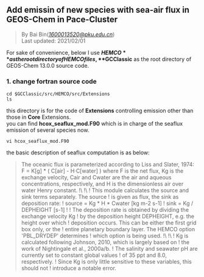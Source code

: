 ## Add emissin of new species with sea-air flux in GEOS-Chem in Pace-Cluster
> By Bai Bin(*1600013520@pku.edu.cn*)\
> Last updated: 2021/02/01

For sake of convenience, 
below I use **$HEMCO** as the root directory of HEMCO files,
**$GCClassic** as the root directory of GEOS-Chem 13.0.0 source code.
### 1. change fortran source code
```
cd $GCClassic/src/HEMCO/src/Extensions
ls
```
this directory is for the code of **Extensions** controlling emission other than those in **Core** Extensions.\
you can find **hcox_seaflux_mod.F90** which is in charge of the seaflux emission of several species now.
```
vi hcox_seaflux_mod.F90
```
the basic description of seaflux computation is as below:

> The oceanic flux is parameterized according to Liss and Slater, 1974:
>    F = K[g] * ( C[air] - H·C[water] )
> where F is the net flux, Kg is the exchange velocity, Cair and Cwater
> are the air and aqueous concentrations, respectively, and H is the
> dimensionless air over water Henry constant.
!\\
!\\
! This module calculates the source and sink terms separately. The source
! is given as flux, the sink as deposition rate:
! source = Kg * H * Cwater     [kg m-2 s-1]
! sink   = Kg / DEPHEIGHT      [s-1]
!
! The deposition rate is obtained by dividing the exchange velocity Kg
! by the deposition height DEPHEIGHT, e.g. the height over which
! deposition occurs. This can be either the first grid box only, or the
! entire planetary boundary layer. The HEMCO option 'PBL\_DRYDEP' determines
! which option is being used.
!\\
!\\
! Kg is calculated following Johnson, 2010, which is largely based on
! the work of Nightingale et al., 2000a/b.
! The salinity and seawater pH are currently set to constant global values
! of 35 ppt and 8.0, respectively.
! Since Kg is only little sensitive to these variables, this should not
! introduce a notable error.
